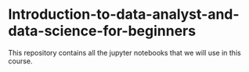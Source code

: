 # Introduction-to-data-analyst-and-data-science-for-beginners
This repository contains all the jupyter notebooks that we will use in this course.
